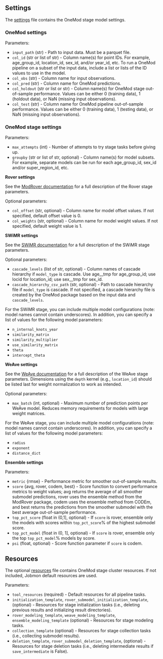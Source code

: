 ## Settings

The [settings](settings.yml) file contains the OneMod stage model settings.

### OneMod settings

Parameters:
- `input_path` (str) - Path to input data. Must be a parquet file.
- `col_id` (str or list of str) - Column name(s) for point IDs. For example, age_group_id, location_id, sex_id, and/or year_id, etc. To run a OneMod pipeline on a subset of the input data, include a list or lists of the ID values to use in the model.
- `col_obs` (str) - Column name for input observations.
- `col_pred` (str) - Column name for OneMod predictions.
- `col_holdout` (str or list or str) - Column name(s) for OneMod stage out-of-sample performance. Values can be either 0 (training data), 1 (holdout data), or NaN (missing input observations).
- `col_test` (str) - Column name for OneMod pipeline out-of-sample performance. Values can be either 0 (training data), 1 (testing data), or NaN (missing input observations).

### OneMod stage settings

Parameters:
- `max_attempts` (int) - Number of attempts to try stage tasks before giving up.
- `groupby` (str or list of str, optional) - Column name(s) for model subsets. For example, separate models can be run for each age_group_id, sex_id and/or super_region_id, etc.

**Rover settings**

See the [ModRover documentation](https://ihmeuw-msca.github.io/modrover/) for a full description of the Rover stage parameters. 

Optional parameters:
- `col_offset` (str, optional) - Column name for model offset values. If not specified, default offset value is 0.
- `col_weights` (str, optional) - Column name for model weight values. If not specified, default weight value is 1.

**SWiMR settings**

See the [SWiMR documentation](https://hub.ihme.washington.edu/display/MSCA/Similarity-Weighted+Meta-Regression+%28SWiMR%29+models) for a full description of the SWiMR stage parameters.

Optional parameters:
-  `cascade_levels` (list of str, optional) - Column names of cascade hierarchy if `model_type` is cascade. Use age__tmp for age_group_id; use locid for location_id; use sex__tmp for sex_id.
- `cascade_hierarchy_csv_path` (str, optional) - Path to cascade hierarchy file if `model_type` is cascade. If not specified, a cascade hierarchy file is created by the OneMod package based on the input data and `cascade_levels`.

For the SWiMR stage, you can include multiple model configurations (note: model names cannot contain underscores). In addition, you can specify a list of values for the following model parameters:
- `n_internal_knots_year`
- `similarity_matrix`
- `similarity_multiplier`
- `use_similarity_matrix`
- `theta`
- `intercept_theta`

**WeAve settings**

See the [WeAve documentation](https://ihmeuw-msca.github.io/weighted-average/) for a full description of the WeAve stage parameters. Dimensions using the `depth` kernel (e.g., `location_id`) should be listed last for weight normalization to work as intended.

Optional parameters:
- `max_batch` (int, optional) - Maximum number of prediction points per WeAve model. Reduces memory requirements for models with large weight matrices.

For the WeAve stage, you can include multiple model configurations (note: model names cannot contain underscores). In addition, you can specify a list of values for the following model parameters:
- `radius`
- `exponent`
- `distance_dict`

**Ensemble settings**

Parameters:
- `metric` {rmse} - Performance metric for smoother out-of-sample results.
- `score` {avg, rover, codem, best} - Score function to convert performance metrics to weight values; avg returns the average of all smoother submodel predictions, rover uses the ensemble method from the ModRover package, codem uses the ensemble method from CODEm, and best returns the predictions from the smoother submodel with the best average out-of-sample performance.
- `top_pct_score` (float in (0,1], optional) - If `score` is rover, ensemble only the models with scores within `top_pct_score`% of the highest submodel score.
- `top_pct_model` (float in (0, 1], optional) - If `score` is rover, ensemble only the top `top_pct_model`% models by score.
- `psi` (float, optional) - Score function parameter if `score` is codem.

## Resources

The optional [resources](resources.yml) file contains OneMod stage cluster resources. If not included, Jobmon default resources are used.

Parameters:
- `tool_resources` (required) - Default resources for all pipeline tasks.
- `initialization_template`, `rover_submodel_initialization_template`, (optional) - Resources for stage initialization tasks (i.e., deleting previous results and initializing result directories).
- `rover_modeling_template`, `weave_modeling_template`, `ensemble_modeling_template` (optional) - Resources for stage modeling tasks.
- `collection_template` (optional) - Resources for stage collection tasks (i.e., collecting submodel results).
- `deletion_template`, `rover_submodel_deletion_template`, (optional) - Resources for stage deletion tasks (i.e., deleting intermediate results if `save_intermediate` is False).
